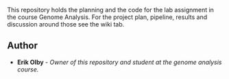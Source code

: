 This repository holds the planning and the code for the lab assignment in the course Genome Analysis. 
For the project plan, pipeline, results and discussion around those see the wiki tab. 

## Author
* **Erik Olby** - *Owner of this repository and student at the genome analysis course.* 
